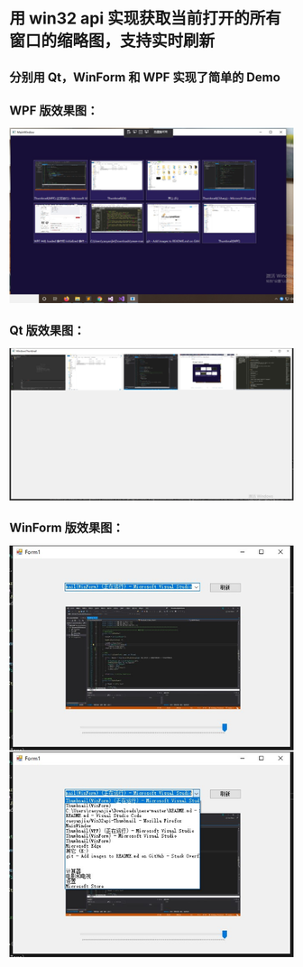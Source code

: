 # 用 win32 api 实现获取当前打开的所有窗口的缩略图，支持实时刷新
## 分别用 Qt，WinForm 和 WPF 实现了简单的 Demo
## WPF 版效果图：
![screenshot](https://raw.githubusercontent.com/caoyanjie/Win32api-Thumbnail/master/Screenshots/screenshot.jpg)

## Qt 版效果图：
![screenshot](https://raw.githubusercontent.com/caoyanjie/Win32api-Thumbnail/master/Screenshots/qt.jpg)

## WinForm 版效果图：
![screenshot](https://raw.githubusercontent.com/caoyanjie/Win32api-Thumbnail/master/Screenshots/winform_1.jpg)
![screenshot](https://raw.githubusercontent.com/caoyanjie/Win32api-Thumbnail/master/Screenshots/winform_2.jpg)